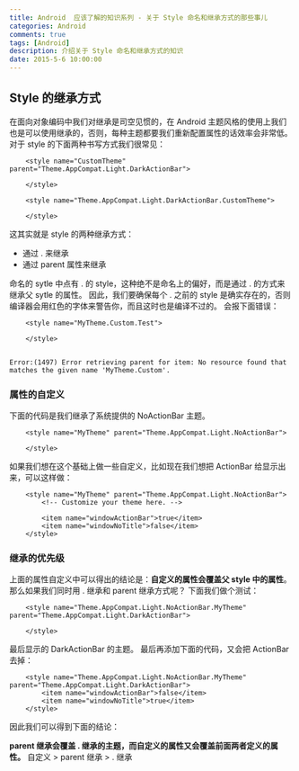```yaml
---
title: Android  应该了解的知识系列 - 关于 Style 命名和继承方式的那些事儿
categories: Android
comments: true
tags: [Android]
description: 介绍关于 Style 命名和继承方式的知识
date: 2015-5-6 10:00:00
---
```


## Style 的继承方式

在面向对象编码中我们对继承是司空见惯的，在 Android 主题风格的使用上我们也是可以使用继承的，否则，每种主题都要我们重新配置属性的话效率会非常低。
对于 style 的下面两种书写方式我们很常见：


```
    <style name="CustomTheme" parent="Theme.AppCompat.Light.DarkActionBar">

    </style>
```

```
    <style name="Theme.AppCompat.Light.DarkActionBar.CustomTheme">

    </style>
```

这其实就是 style 的两种继承方式：

 - 通过 . 来继承
 - 通过 parent 属性来继承

命名的 sytle 中点有 . 的 style，这种绝不是命名上的偏好，而是通过 . 的方式来继承父 sytle 的属性。
因此，我们要确保每个 . 之前的 style 是确实存在的，否则编译器会用红色的字体来警告你，而且这时也是编译不过的。
会报下面错误：

```
    <style name="MyTheme.Custom.Test">

    </style>
    
    
Error:(1497) Error retrieving parent for item: No resource found that matches the given name 'MyTheme.Custom'.
```

### 属性的自定义

下面的代码是我们继承了系统提供的 NoActionBar 主题。

```
    <style name="MyTheme" parent="Theme.AppCompat.Light.NoActionBar">

    </style>
```

如果我们想在这个基础上做一些自定义，比如现在我们想把 ActionBar 给显示出来，可以这样做：

```
    <style name="MyTheme" parent="Theme.AppCompat.Light.NoActionBar">
        <!-- Customize your theme here. -->

        <item name="windowActionBar">true</item>
        <item name="windowNoTitle">false</item>
    </style>
```

### 继承的优先级

上面的属性自定义中可以得出的结论是：**自定义的属性会覆盖父 style 中的属性**。
那么如果我们同时用 . 继承和 parent 继承方式呢？
下面我们做个测试：

```
    <style name="Theme.AppCompat.Light.NoActionBar.MyTheme" parent="Theme.AppCompat.Light.DarkActionBar">

    </style>
```

最后显示的 DarkActionBar 的主题。
最后再添加下面的代码，又会把 ActionBar 去掉：

```
    <style name="Theme.AppCompat.Light.NoActionBar.MyTheme" parent="Theme.AppCompat.Light.DarkActionBar">
        <item name="windowActionBar">false</item>
        <item name="windowNoTitle">true</item>
    </style>
```

因此我们可以得到下面的结论：

**parent 继承会覆盖 . 继承的主题，而自定义的属性又会覆盖前面两者定义的属性。**
自定义 > parent 继承 > . 继承

<!-- 
https://blog.csdn.net/chenak74u/article/details/41213761
https://blog.csdn.net/mingli198611/article/details/7254275
https://blog.csdn.net/lskycity/article/details/41774651
https://blog.csdn.net/daweibalang717/article/details/40738073
-->
